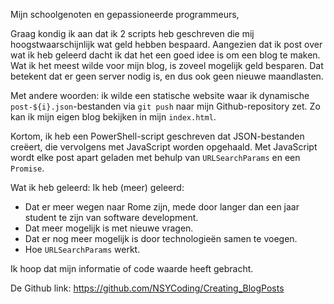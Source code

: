 Mijn schoolgenoten en gepassioneerde programmeurs,

Graag kondig ik aan dat ik 2 scripts heb geschreven die mij hoogstwaarschijnlijk wat geld hebben bespaard.
Aangezien dat ik post over wat ik heb geleerd dacht ik dat het een goed idee is om een blog te maken.
Wat ik het meest wilde voor mijn blog, is zoveel mogelijk geld besparen. Dat betekent dat er geen server nodig is, en dus ook geen nieuwe maandlasten.

Met andere woorden: ik wilde een statische website waar ik dynamische `post-${i}.json`-bestanden via `git push` naar mijn Github-repository zet. Zo kan ik mijn eigen blog bekijken in mijn `index.html`.

Kortom, ik heb een PowerShell-script geschreven dat JSON-bestanden creëert, die vervolgens met JavaScript worden opgehaald. Met JavaScript wordt elke post apart geladen met behulp van `URLSearchParams` en een `Promise`.

Wat ik heb geleerd:
Ik heb (meer) geleerd:
- Dat er meer wegen naar Rome zijn, mede door langer dan een jaar student te zijn van software development.
- Dat meer mogelijk is met nieuwe vragen.
- Dat er nog meer mogelijk is door technologieën samen te voegen.
- Hoe `URLSearchParams` werkt.

Ik hoop dat mijn informatie of code waarde heeft gebracht.

De Github link: https://github.com/NSYCoding/Creating_BlogPosts